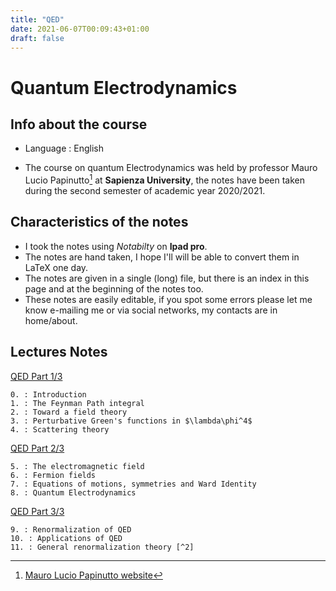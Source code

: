 ```yaml
---
title: "QED"
date: 2021-06-07T00:09:43+01:00
draft: false
---
```



# Quantum Electrodynamics

## Info about the course

* Language : English

* The course on quantum Electrodynamics was held by professor Mauro Lucio Papinutto[^1] at **Sapienza University**, the notes have been taken during the second semester of academic year 2020/2021.

## Characteristics of the notes

- I took the notes using _Notabilty_ on **Ipad pro**.
- The notes are hand taken, I hope I'll will be able to convert them in LaTeX one day.
- The notes are given in a single (long) file, but there is an index in this page and at the beginning of the notes too.
- These notes are easily editable, if you spot some errors please let me know e-mailing me or via social networks, my contacts are in home/about. 


## Lectures Notes

[QED Part 1/3](https://drive.google.com/file/d/1MiEhWNv-r_-zioDyCzssBU4baz8xAqMc/view?usp=sharing)

    0. : Introduction
    1. : The Feynman Path integral
    2. : Toward a field theory
    3. : Perturbative Green's functions in $\lambda\phi^4$
    4. : Scattering theory

[QED Part 2/3](https://drive.google.com/file/d/1H9RTN_pxiuz9rhEvQA3ZB8c29JqygJ37/view?usp=sharing)

    5. : The electromagnetic field
    6. : Fermion fields
    7. : Equations of motions, symmetries and Ward Identity
    8. : Quantum Electrodynamics

[QED Part 3/3](https://drive.google.com/file/d/1fTFxzXxQXWzQRPsUN_OwZRgcOwOkbVmt/view?usp=sharing)

    9. : Renormalization of QED
    10. : Applications of QED
    11. : General renormalization theory [^2]



[^1]: [Mauro Lucio Papinutto website](https://www.roma1.infn.it/~papinutt/)
[^2]: This chapter has not been revised yet, I will do it in the future!